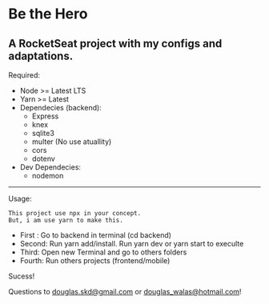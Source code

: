 Be the Hero
============================
A RocketSeat project with 
my configs and adaptations.
----------------------------
Required:
 - Node >= Latest LTS
 - Yarn >= Latest
 - Dependecies (backend):
    - Express
    - knex
    - sqlite3
    - multer (No use atuallity)
    - cors
    - dotenv
 - Dev Dependecies:
    - nodemon


------------------------
Usage:

    This project use npx in your concept. 
    But, i am use yarn to make this.

 - First : Go to backend in terminal (cd backend)
 - Second: Run yarn add/install. 
   Run yarn dev or yarn start to execulte
 - Third: Open new Terminal and go to others folders
 - Fourth: Run others projects (frontend/mobile)

Sucess!


Questions to douglas.skd@gmail.com or douglas_walas@hotmail.com!
